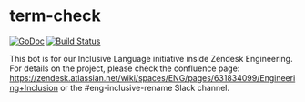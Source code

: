 # term-check
[![GoDoc](https://img.shields.io/badge/godoc-reference-blue.svg)](https://godoc.org/github.com/ragurney/term-check)
[![Build Status](https://travis-ci.org/zendesk/term-check.svg?branch=master)](https://travis-ci.org/zendesk/term-check)

This bot is for our Inclusive Language initiative inside Zendesk Engineering. For details on the project, please check the confluence page: https://zendesk.atlassian.net/wiki/spaces/ENG/pages/631834099/Engineering+Inclusion or the #eng-inclusive-rename Slack channel.
